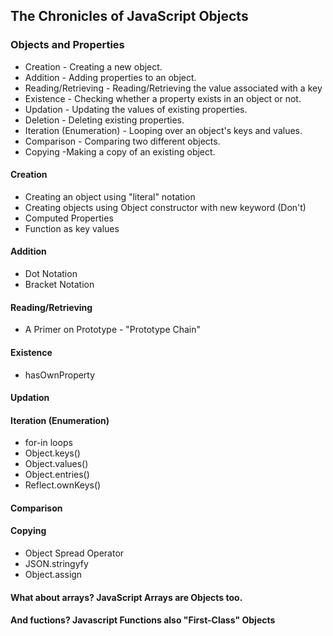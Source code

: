  ## The Chronicles of JavaScript Objects
### Objects and Properties
 - Creation - Creating a new object.
 - Addition - Adding properties to an object.
 - Reading/Retrieving - Reading/Retrieving the value associated with a key
 - Existence - Checking whether a property exists in an object or not.
 - Updation - Updating the values of existing properties.
 - Deletion - Deleting existing properties.
 - Iteration (Enumeration) - Looping over an object's keys and values.
 - Comparison - Comparing two different objects.
 - Copying -Making a copy of an existing object.
 
 #### Creation
  - Creating an object using "literal" notation
  - Creating objects using Object constructor with new keyword (Don't)
  - Computed Properties
  - Function as key values
 #### Addition
  - Dot Notation
  - Bracket Notation
 #### Reading/Retrieving
  - A Primer on Prototype - "Prototype Chain"
 #### Existence
  - hasOwnProperty
 #### Updation
 #### Iteration (Enumeration)
  - for-in loops
  - Object.keys()
  - Object.values()
  - Object.entries()
  - Reflect.ownKeys()
#### Comparison
#### Copying
 - Object Spread Operator
 - JSON.stringyfy
 - Object.assign
 
#### What about arrays? JavaScript Arrays are Objects too.
#### And fuctions? Javascript Functions also "First-Class" Objects

 
 
 
